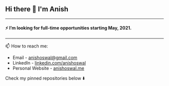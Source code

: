 ## Hi there 👋 I'm Anish
---
#### ⚡ I’m looking for full-time opportunities starting May, 2021.
---
📫 How to reach me:

<!--
- <img align="left" alt="https://omkarshelar.dev" width="22px" src="assets/globe.svg" />:arrow_right:&nbsp;[https://omkarshelar.dev](https://omkarshelar.dev)
-->
- Email - [anishoswal@gmail.com](mailto:anishoswal@gmail.com)
- LinkedIn - [linkedin.com/anishoswal](https://www.linkedin.com/in/anishoswal/)
- Personal Website - [anishoswal.me](http://anishoswal.me/)

Check my pinned repositories below  :arrow_down:

<!--
**anishoswal/anishoswal** is a ✨ _special_ ✨ repository because its `README.md` (this file) appears on your GitHub profile.

Here are some ideas to get you started:

- 🔭 I’m currently working on ...
- 🌱 I’m currently learning ...
- 👯 I’m looking to collaborate on ...
- 🤔 I’m looking for help with ...
- 💬 Ask me about ...
- 📫 How to reach me: ...
- 😄 Pronouns: ...
- ⚡ Fun fact: ...
-->
